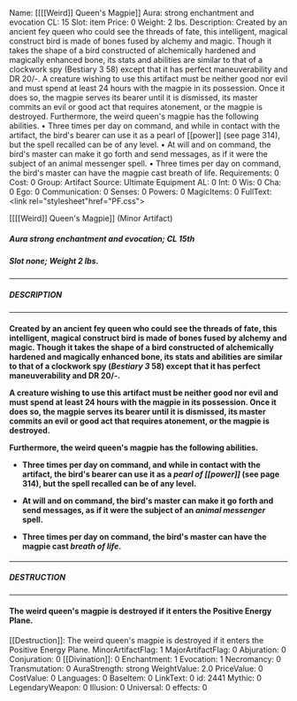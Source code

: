 Name: [[[[Weird]] Queen's Magpie]]
Aura: strong enchantment and evocation
CL: 15
Slot: item
Price: 0
Weight: 2 lbs.
Description: Created by an ancient fey queen who could see the threads of fate, this intelligent, magical construct bird is made of bones fused by alchemy and magic. Though it takes the shape of a bird constructed of alchemically hardened and magically enhanced bone, its stats and abilities are similar to that of a clockwork spy (Bestiary 3 58) except that it has perfect maneuverability and DR 20/-. A creature wishing to use this artifact must be neither good nor evil and must spend at least 24 hours with the magpie in its possession. Once it does so, the magpie serves its bearer until it is dismissed, its master commits an evil or good act that requires atonement, or the magpie is destroyed. Furthermore, the weird queen's magpie has the following abilities. • Three times per day on command, and while in contact with the artifact, the bird's bearer can use it as a pearl of [[power]] (see page 314), but the spell recalled can be of any level. • At will and on command, the bird's master can make it go forth and send messages, as if it were the subject of an animal messenger spell. • Three times per day on command, the bird's master can have the magpie cast breath of life.
Requirements: 0
Cost: 0
Group: Artifact
Source: Ultimate Equipment
AL: 0
Int: 0
Wis: 0
Cha: 0
Ego: 0
Communication: 0
Senses: 0
Powers: 0
MagicItems: 0
FullText: <link rel="stylesheet"href="PF.css"><div class="heading"><p class="alignleft">[[[[Weird]] Queen's Magpie]] (Minor Artifact)</p><div style="clear: both;"></div></div><div><h5><b>Aura </b>strong enchantment and evocation; <b>CL </b>15th</h5><h5><b>Slot </b>none; <b>Weight </b>2 lbs.</h5></div><hr/><div><h5><b>DESCRIPTION</b></h5></div><hr/><div><h4><p>Created by an ancient fey queen who could see the threads of fate, this intelligent, magical construct bird is made of bones fused by alchemy and magic. Though it takes the shape of a bird constructed of alchemically hardened and magically enhanced bone, its stats and abilities are similar to that of a clockwork spy (<i>Bestiary 3</i> 58) except that it has perfect maneuverability and DR 20/-. </p><p>A creature wishing to use this artifact must be neither good nor evil and must spend at least 24 hours with the magpie in its possession. Once it does so, the magpie serves its bearer until it is dismissed, its master commits an evil or good act that requires atonement, or the magpie is destroyed. </p><p>Furthermore, the weird queen's magpie has the following abilities. </p><p><ul><li> Three times per day on command, and while in contact with the artifact, the bird's bearer can use it as a <i>pearl of [[power]]</i> (see page 314), but the spell recalled can be of any level. </p><p><li> At will and on command, the bird's master can make it go forth and send messages, as if it were the subject of an <i>animal messenger</i> spell. </p><p><li> Three times per day on command, the bird's master can have the magpie cast <i>breath of life</i>.</ul></p></h4></div><hr/><div><h5><b>DESTRUCTION</b></h5></div><hr/><div><h4><p>The weird queen's magpie is destroyed if it enters the Positive Energy Plane.</p></h4></div>
[[Destruction]]: The weird queen's magpie is destroyed if it enters the Positive Energy Plane.
MinorArtifactFlag: 1
MajorArtifactFlag: 0
Abjuration: 0
Conjuration: 0
[[Divination]]: 0
Enchantment: 1
Evocation: 1
Necromancy: 0
Transmutation: 0
AuraStrength: strong
WeightValue: 2.0
PriceValue: 0
CostValue: 0
Languages: 0
BaseItem: 0
LinkText: 0
id: 2441
Mythic: 0
LegendaryWeapon: 0
Illusion: 0
Universal: 0
effects: 0
